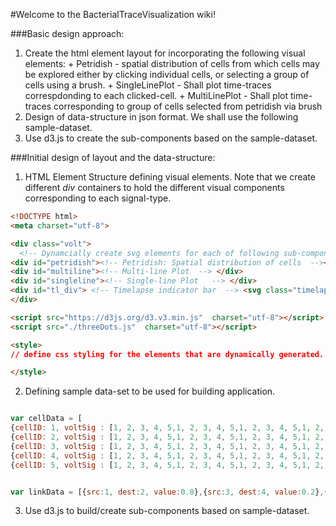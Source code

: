 #Welcome to the BacterialTraceVisualization wiki!

###Basic design approach:
  1. Create the html element layout for incorporating the following visual elements:
    + Petridish - spatial distribution of cells from which cells may be explored either by clicking individual cells, or selecting a group of cells using a brush.
    + SingleLinePlot - Shall plot time-traces correspdonding to each clicked-cell.
    + MultiLinePlot - Shall plot time-traces corresponding to group of cells selected from petridish via brush
  2. Design of data-structure in json format. We shall use the following sample-dataset.
  3. Use d3.js to create the sub-components based on the sample-dataset.

###Initial design of layout and the data-structure:
  1. HTML Element Structure defining visual elements.  Note that we create different *div* containers to hold the different visual components corresponding to each signal-type.

  ```html
  <!DOCTYPE html>
  <meta charset="utf-8">

  <div class="volt">
    <!-- Dynamcially create svg elements for each of following sub-components -->
  <div id="petridish"><!-- Petridish: Spatial distribution of cells  --></div>
  <div id="multiline"><!-- Multi-line Plot  --> </div>
  <div id="singleline"><!-- Single-line Plot   --> </div>
  <div id="tl_div"> <!-- Timelapse indicator bar  --> <svg class="timelapse"></svg> </div>
  </div>

  <script src="https://d3js.org/d3.v3.min.js"  charset="utf-8"></script>
  <script src="./threeDots.js"  charset="utf-8"></script>

  <style>
  // define css styling for the elements that are dynamically generated.

  </style>

  ```
2. Defining sample data-set to be used for building application.


  ```javascript

var cellData = [
{cellID: 1, voltSig : [1, 2, 3, 4, 5,1, 2, 3, 4, 5,1, 2, 3, 4, 5,1, 2, 3, 4, 5,1, 2, 3, 4, 5,], caSig: [1, 2, 3, 4, 5,1, 2, 3, 4, 5,1, 2, 3, 4, 5,1, 2, 3, 4, 5,1, 2, 3, 4, 5,], xPos: 1, yPos: 1 },
{cellID: 2, voltSig : [1, 2, 3, 4, 5,1, 2, 3, 4, 5,1, 2, 3, 4, 5,1, 2, 3, 4, 5,1, 2, 3, 4, 5,], caSig: [1, 2, 3, 4, 5,1, 2, 3, 4, 5,1, 2, 3, 4, 5,1, 2, 3, 4, 5,1, 2, 3, 4, 5,], xPos: 2, yPos: 2 },
{cellID: 3, voltSig : [1, 2, 3, 4, 5,1, 2, 3, 4, 5,1, 2, 3, 4, 5,1, 2, 3, 4, 5,1, 2, 3, 4, 5,], caSig: [1, 2, 3, 4, 5,1, 2, 3, 4, 5,1, 2, 3, 4, 5,1, 2, 3, 4, 5,1, 2, 3, 4, 5,], xPos: 3, yPos: 3 },
{cellID: 4, voltSig : [1, 2, 3, 4, 5,1, 2, 3, 4, 5,1, 2, 3, 4, 5,1, 2, 3, 4, 5,1, 2, 3, 4, 5,], caSig: [1, 2, 3, 4, 5,1, 2, 3, 4, 5,1, 2, 3, 4, 5,1, 2, 3, 4, 5,1, 2, 3, 4, 5,], xPos: 4, yPos: 4 },
{cellID: 5, voltSig : [1, 2, 3, 4, 5,1, 2, 3, 4, 5,1, 2, 3, 4, 5,1, 2, 3, 4, 5,1, 2, 3, 4, 5,], caSig: [1, 2, 3, 4, 5,1, 2, 3, 4, 5,1, 2, 3, 4, 5,1, 2, 3, 4, 5,1, 2, 3, 4, 5,], xPos: 5, yPos: 5 }];


var linkData = [{src:1, dest:2, value:0.8},{src:3, dest:4, value:0.2},{src:1, dest:5, value:0.1}];

  ```
  3. Use d3.js to build/create sub-components based on sample-dataset.
